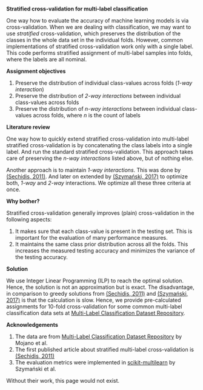 
__Stratified cross-validation for multi-label classification__

One way how to evaluate the accuracy of machine learning models is via cross-validation.
When we are dealing with classification, we may want to use _stratified_ cross-validation,
which preserves the distribution of the classes in the whole data set in the individual folds.
However, common implementations of stratified cross-validation work only with a single label. 
This code performs stratified assignment of multi-label samples into folds, where the labels are all nominal.  


__Assignment objectives__

1. Preserve the distribution of individual class-values across folds (_1-way interaction_)
2. Preserve the distribution of _2-way interactions_ between individual class-values across folds
3. Preserve the distribution of _n-way interactions_ between individual class-values across folds, where _n_ is the count of labels  


__Literature review__

One way how to quickly extend stratified cross-validation into multi-label stratified cross-validation is by concatenating the class labels into a single label. And run the standard stratified cross-validation. This approach takes care of preserving the _n-way interactions_ listed above, but of nothing else.

Another approach is to maintain _1-way interactions_. 
This was done by [(Sechidis, 2011)][1]. And later on extended by [(Szymański, 2017)][2] to optimize both, _1-way_ and _2-way_ interactions.
We optimize all these three criteria at once. 


__Why bother?__

Stratified cross-validation generally improves (plain) cross-validation in the following aspects:

1. It makes sure that each class-value is present in the testing set. This is important for the evaluation of many performance measures.
2. It maintains the same class prior distribution across all the folds. This increases the measured testing accuracy and minimizes the variance of the testing accuracy.

 
__Solution__

We use Integer Linear Programming (ILP) to reach the optimal solution. Hence, the solution is not an approximation but is exact.
The disadvantage, in comparison to greedy solutions from [(Sechidis, 2011)][1] and [(Szymański, 2017)][2] is that the calculation is slow.
Hence, we provide pre-calculated assignments for 10-fold cross-validation for some common multi-label classification data sets at [Multi-Label Classification Dataset Repository](http://www.uco.es/kdis/mllresources/).      


__Acknowledgements__
1. The data are from [Multi-Label Classification Dataset Repository][3] by Mojano et al.
2. The first published article about stratified multi-label cross-validation is [(Sechidis, 2011)][1]
3. The evaluation metrics were implemented in [scikit-multilearn](https://github.com/scikit-multilearn/scikit-multilearn) by Szymański et al.

Without their work, this page would not exist.     

[1]: https://doi.org/10.1007/978-3-642-23808-6_10
[2]: https://arxiv.org/abs/1704.08756 
[3]: http://www.uco.es/kdis/mllresources/